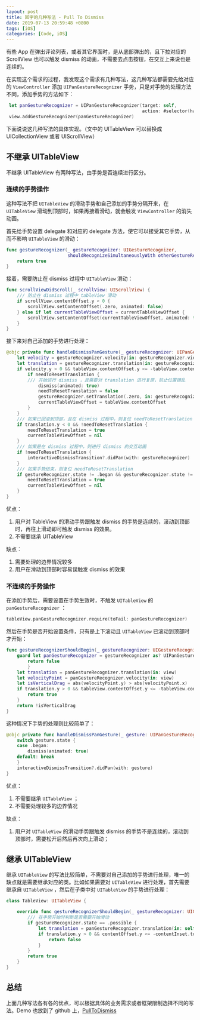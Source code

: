 ```yaml
---
layout: post
title: 回字的几种写法 - Pull To Dismiss
date: 2019-07-13 20:59:48 +0800
tags: [iOS]
categories: [Code, iOS]
---
```


有些 App 在弹出评论列表，或者其它界面时，是从底部弹出的，且下拉对应的 ScrollView 也可以触发 dismiss 的动画，不需要去点击按钮，在交互上来说也是连续的。

在实现这个需求的过程，我发现这个需求有几种写法，这几种写法都需要先给对应的 `ViewController` 添加 `UIPanGestureRecognizer` 手势，只是对手势的处理方法不同，添加手势的方法如下：

```Swift
 let panGestureRecognizer = UIPanGestureRecognizer(target: self,
                                                   action: #selector(handleDismissPanGesture(_:)))
 view.addGestureRecognizer(panGestureRecognizer)
```

下面说说这几种写法的具体实现。（文中的 UITableView 可以替换成 UICollectionView 或者 UIScrollView）

## 不继承 UITableView
不继承 UITableView 有两种写法，由手势是否连续进行区分。

### 连续的手势操作

这种写法不把 `UITableView` 的滑动手势和自己添加的手势分隔开来，在 `UITableView` 滑动到顶部时，如果再接着滑动，就会触发 `ViewController` 的消失动画。

首先给手势设置 delegate 和对应的 delegate 方法，使它可以接受其它手势，从而不影响 `UITableView` 的滑动：

```swift
func gestureRecognizer(_ gestureRecognizer: UIGestureRecognizer,
                       shouldRecognizeSimultaneouslyWith otherGestureRecognizer: UIGestureRecognizer) -> Bool {
    return true
}
```

接着，需要防止在 dismiss 过程中 `UITableView` 滑动：

```Swift
func scrollViewDidScroll(_ scrollView: UIScrollView) {
    /// 防止在 dismiss 过程中 tableView 滑动
    if scrollView.contentOffset.y < 0 {
        scrollView.setContentOffset(.zero, animated: false)
    } else if let currentTableViewOffset = currentTableViewOffset {
        scrollView.setContentOffset(currentTableViewOffset, animated: false)
    }
}
```

接下来对自己添加的手势进行处理：

```Swift
@objc private func handleDismissPanGesture(_ gestureRecognizer: UIPanGestureRecognizer) {
    let velocity = gestureRecognizer.velocity(in: gestureRecognizer.view)
    let translation = gestureRecognizer.translation(in: gestureRecognizer.view)
    if velocity.y > 0 && tableView.contentOffset.y <= -tableView.contentInset.top {
        if needToResetTranslation {
        /// 开始进行 dismiss ，且需要对 translation 进行复原，防止位置错乱
            dismiss(animated: true)
            needToResetTranslation = false
            gestureRecognizer.setTranslation(.zero, in: gestureRecognizer.view)
            currentTableViewOffset = tableView.contentOffset
        }
    }
    /// 如果已回滚到顶部，且在 dismiss 过程中，则复位 needToResetTranslation 和 currentTableViewOffset
    if translation.y < 0 && !needToResetTranslation {
        needToResetTranslation = true
        currentTableViewOffset = nil
    }
    /// 如果是在 dismiss 过程中，则进行 dismiss 的交互动画
    if !needToResetTranslation {
        interactiveDismissTransition?.didPan(with: gestureRecognizer)
    }
    /// 如果手势结束，则复位 needToResetTranslation
    if gestureRecognizer.state != .began && gestureRecognizer.state != .changed {
        needToResetTranslation = true
        currentTableViewOffset = nil
    }
}
```

优点：
1. 用户对 TableView 的滑动手势跟触发 dismiss 的手势是连续的，滚动到顶部时，再往上滑动即可触发 dismiss 的效果。
2. 不需要继承 UITableView

缺点：
1. 需要处理的边界情况较多
2. 用户在滑动到顶部时容易误触发 dismiss 的效果

### 不连续的手势操作

在添加手势后，需要设置在手势生效时，不触发 `UITableView` 的 `panGestureRecognizer` ：

```Swift
tableView.panGestureRecognizer.require(toFail: panGestureRecognizer)
```

然后在手势是否开始设置条件，只有是上下滚动且 `UITableView` 已滚动到顶部时才开始：

```Swift
func gestureRecognizerShouldBegin(_ gestureRecognizer: UIGestureRecognizer) -> Bool {
    guard let panGestureRecognizer = gestureRecognizer as? UIPanGestureRecognizer else {
        return false
        }
    let translation = panGestureRecognizer.translation(in: view)
    let velocityPoint = panGestureRecognizer.velocity(in: view)
    let isVerticalDrag = abs(velocityPoint.y) > abs(velocityPoint.x)
    if translation.y > 0 && tableView.contentOffset.y <= -tableView.contentInset.top {
        return true
    }
    return !isVerticalDrag
}
```

这种情况下手势的处理则比较简单了：

```Swift
@objc private func handleDismissPanGesture(_ gesture: UIPanGestureRecognizer) {
    switch gesture.state {
    case .began:
        dismiss(animated: true)
    default: break
    }
    interactiveDismissTransition?.didPan(with: gesture)
}
```

优点：
1. 不需要继承 `UITableView` ；
2. 不需要处理较多的边界情况

缺点：
1. 用户对 `UITableView` 的滑动手势跟触发 dismiss 的手势不是连续的，滚动到顶部时，需要松开后然后再次向上滑动；

## 继承 UITableView

继承 `UITableView` 的写法比较简单，不需要对自己添加的手势进行处理，唯一的缺点就是需要继承对应的类。比如如果需要对 `UITableView` 进行处理，首先需要继承自 `UITableView` ，然后在子类中对 `UITableView` 的手势进行处理：

```swift
class TableView: UITableView {

    override func gestureRecognizerShouldBegin(_ gestureRecognizer: UIGestureRecognizer) -> Bool {
        /// 在手势开始时判断是否需要开始滑动
        if gestureRecognizer.state == .possible {
            let translation = panGestureRecognizer.translation(in: self)
            if translation.y > 0 && contentOffset.y <= -contentInset.top {
                return false
            }
        }
        return true
    }
}
```

## 总结

上面几种写法各有各的优点，可以根据具体的业务需求或者框架限制选择不同的写法。Demo 也放到了 github 上，[PullToDismiss](https://github.com/dirtmelon/PullToDismiss)


